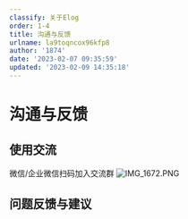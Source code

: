 ```yaml
---
classify: 关于Elog
order: 1-4
title: 沟通与反馈
urlname: la9toqncox96kfp8
author: '1874'
date: '2023-02-07 09:35:59'
updated: '2023-02-09 14:35:18'
---
```

# 沟通与反馈

## 使用交流

微信/企业微信扫码加入交流群
![IMG_1672.PNG](https://blogimagesrep-1257180516.cos.ap-guangzhou.myqcloud.com/elog-docs-images/FuBJmZMQwvgi4bgVyd0dAJ5qPS5I.png#averageHue=%23fdc671&clientId=u846cd10d-517c-4&from=drop&height=325&id=u4f6757ee&name=IMG_1672.PNG&originHeight=396&originWidth=396&originalType=binary&ratio=1&rotation=0&showTitle=false&size=68966&status=done&style=none&taskId=ue4537a18-530c-4606-b554-74e609332b3&title=&width=325)

## 问题反馈与建议
